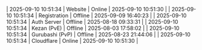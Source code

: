 | 2025-09-10 10:51:34 | Website | Online | 2025-09-10 10:51:30 |
| 2025-09-10 10:51:34 | Registration | Offline | 2025-09-09 16:40:23 |
| 2025-09-10 10:51:34 | Auth Server | Offline | 2025-08-18 09:33:31 |
| 2025-09-10 10:51:34 | Kezan (PvE) | Offline | 2025-08-03 17:58:02 |
| 2025-09-10 10:51:34 | Gurubashi (PvP) | Offline | 2025-08-23 21:44:06 |
| 2025-09-10 10:51:34 | Cloudflare | Online | 2025-09-10 10:51:30 |
